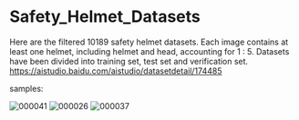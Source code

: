 # Safety_Helmet_Datasets
Here are the filtered 10189 safety helmet datasets. Each image contains at least one helmet, including helmet and head, accounting for 1 : 5. Datasets have been divided into training set, test set and verification set.
https://aistudio.baidu.com/aistudio/datasetdetail/174485 

samples:

![000041](https://user-images.githubusercontent.com/54161139/199658780-0d1e7de0-1578-4a23-b9e6-534cb4e5979b.jpg)
![000026](https://user-images.githubusercontent.com/54161139/199658790-1bbd530f-146f-47f6-8c08-6d61be5b311d.jpg)
![000037](https://user-images.githubusercontent.com/54161139/199658791-f9ddf8c5-51ef-4d21-8f5e-784c2a50fd97.jpg)
